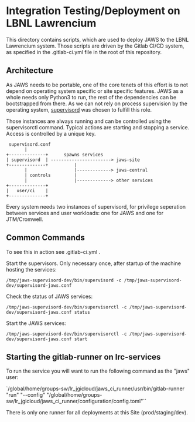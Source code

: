 # Integration Testing/Deployment on LBNL Lawrencium

This directory contains scripts, which are used to deploy JAWS to the LBNL Lawrencium system. Those scripts
are driven by the Gitlab CI/CD system, as specified in the .gitlab-ci.yml file in the root of
this repository.

## Architecture

As JAWS needs to be portable, one of the core tenets of this effort is to not depend on operating
system specific or site specific features. JAWS as a whole needs only Python3 to run, the rest
of the dependencies can be bootstrapped from there. As we can not rely on process supervision by
the operating system, [supervisord](https://www.supervisord.org) was chosen to fulfill this role.

Those instances are always running and can be controlled using the supervisorctl command. Typical
actions are starting and stopping a service. Access is controlled by a unique key.

     supervisord.conf
           |
    +--------------+      spawns services
    | supervisord  | -----------------------> jaws-site
    +--------------+          |
           |                  |-------------> jaws-central
           | controls         |
           |                  |-------------> other services
    +--------------+
    |   user/ci    |
    +--------------+

Every system needs two instances of supervisord, for privilege seperation between services and
user workloads: one for JAWS and one for JTM/Cromwell.


## Common Commands

To see this in action see .gitlab-ci.yml .

Start the supervisors. Only necessary once, after startup of the machine hosting the services:

    /tmp/jaws-supervisord-dev/bin/supervisord -c /tmp/jaws-supervisord-dev/supervisord-jaws.conf

Check the status of JAWS services:

    /tmp/jaws-supervisord-dev/bin/supervisorctl -c /tmp/jaws-supervisord-dev/supervisord-jaws.conf status

Start the JAWS services:

    /tmp/jaws-supervisord-dev/bin/supervisorctl -c /tmp/jaws-supervisord-dev/supervisord-jaws.conf start


## Starting the gitlab-runner on lrc-services

To run the service you will want to run the following command as the "jaws" user:

`/global/home/groups-sw/lr_jgicloud/jaws_ci_runner/usr/bin/gitlab-runner "run" "--config" "/global/home/groups-sw/lr_jgicloud/jaws_ci_runner/configuration/config.toml"``

There is only one runner for all deployments at this Site (prod/staging/dev).
